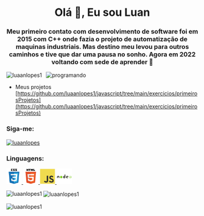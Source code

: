 <h1 align="center">Olá 👋, Eu sou Luan</h1>
<h3 align="center">Meu primeiro contato com desenvolvimento de software foi em 2015 com C++ onde fazia o projeto de automatização de maquinas industriais. Mas destino meu levou para outros caminhos e tive que dar uma pausa no sonho. Agora em 2022 voltando com sede de aprender 👋</h3>

<img align="right" alt="programando" width ="400" src="https://media.tenor.com/qJ5evVs-_uUAAAAC/coding.gif">

<p align="left"> <img src="https://komarev.com/ghpvc/?username=luaanlopes1&label=Profile%20views&color=0e75b6&style=flat" alt="luaanlopes1" /> </p>

- Meus projetos [https://github.com/luaanlopes1/javascript/tree/main/exercicios/primeirosProjetos](https://github.com/luaanlopes1/javascript/tree/main/exercicios/primeirosProjetos)

<h3 align="left">Siga-me:</h3>
<p align="left">
<a href="https://instagram.com/luaanlopes" target="blank"><img align="center" src="https://raw.githubusercontent.com/rahuldkjain/github-profile-readme-generator/master/src/images/icons/Social/instagram.svg" alt="luaanlopes" height="30" width="40" /></a>
</p>

<h3 align="left">Linguagens:</h3>
<p align="left"> <a href="https://www.w3schools.com/css/" target="_blank" rel="noreferrer"> <img src="https://raw.githubusercontent.com/devicons/devicon/master/icons/css3/css3-original-wordmark.svg" alt="css3" width="40" height="40"/> </a> <a href="https://www.w3.org/html/" target="_blank" rel="noreferrer"> <img src="https://raw.githubusercontent.com/devicons/devicon/master/icons/html5/html5-original-wordmark.svg" alt="html5" width="40" height="40"/> </a> <a href="https://developer.mozilla.org/en-US/docs/Web/JavaScript" target="_blank" rel="noreferrer"> <img src="https://raw.githubusercontent.com/devicons/devicon/master/icons/javascript/javascript-original.svg" alt="javascript" width="40" height="40"/> </a> <a href="https://nodejs.org" target="_blank" rel="noreferrer"> <img src="https://raw.githubusercontent.com/devicons/devicon/master/icons/nodejs/nodejs-original-wordmark.svg" alt="nodejs" width="40" height="40"/> </a> </p>

<p><img align="left" src="https://github-readme-stats.vercel.app/api/top-langs?username=luaanlopes1&show_icons=true&locale=en&layout=compact" alt="luaanlopes1" /></p>

<p>&nbsp;<img align="center" src="https://github-readme-stats.vercel.app/api?username=luaanlopes1&show_icons=true&locale=en" alt="luaanlopes1" /></p>

<p><img align="center" src="https://github-readme-streak-stats.herokuapp.com/?user=luaanlopes1&" alt="luaanlopes1" /></p>
